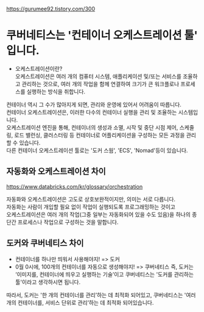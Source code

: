 https://gurumee92.tistory.com/300

# 쿠버네티스는 '컨테이너 오케스트레이션 툴' 입니다.

- 오케스트레이션이란?  
  오케스트레이션은 여러 개의 컴퓨터 시스템, 애플리케이션 및/또는 서비스를 조율하고 관리하는 것으로,
  여러 개의 작업을 함께 연결하여 크기가 큰 워크플로나 프로세스를 실행하는 방식을 취합니다.

컨테이너 역시 그 수가 많아지게 되면, 관리와 운영에 있어서 어려움이 따릅니다.  
컨테이너 오케스트레이션은, 이러한 다수의 컨테이너 실행을 관리 및 조율하는 시스템입니다.  
오케스트레이션 엔진을 통해, 컨테이너의 생성과 소멸, 시작 및 중단 시점 제어, 스케줄링, 로드 밸런싱, 클러스터링 등
컨테이너로 어플리케이션을 구성하는 모든 과정을 관리할 수 있습니다.  
다른 컨테이너 오케스트레이션 툴로는 '도커 스웜', 'ECS', 'Nomad'등이 있습니다.

## 자동화와 오케스트레이션 차이

https://www.databricks.com/kr/glossary/orchestration

자동화와 오케스트레이션은 고도로 상호보완적이지만, 의미는 서로 다릅니다.  
자동화는 사람이 개입할 필요 없이 작업이 실행되도록 프로그래밍하는 것이고  
오케스트레이션은 여러 개의 작업(그중 일부는 자동화되어 있을 수도 있음)을 하나의 종단간 프로세스나 작업으로 구성하는 것을 말합니다.

## 도커와 쿠버네티스 차이

- 컨테이너를 하나만 띄워서 사용해야지! => 도커
- 0월 0시에, 100개의 컨테이너를 자동으로 생성해야지! => 쿠버네티스
  즉, 도커는 ’이미지를, 컨테이너에 띄우고 실행하는 기술’이고
  쿠버네티스는 '도커를 관리하는 툴'이라고 생각하시면 됩니다.

따라서, 도커는 '한 개의 컨테이너를 관리’하는 데 최적화 되어있고,
쿠버네티스는 '여러 개의 컨테이너를, 서비스 단위로 관리’하는 데 최적화 되어있습니다.
